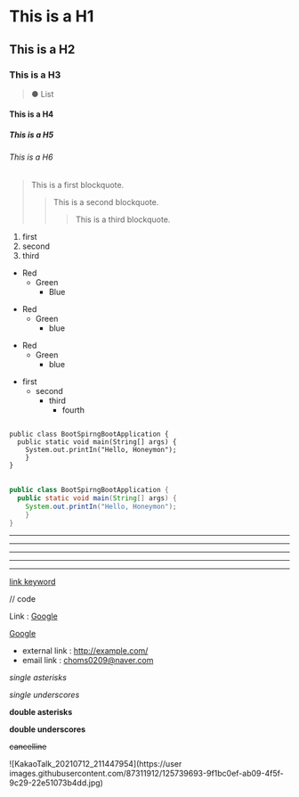 # This is a H1
## This is a H2
### This is a H3
> ● List
#### This is a H4
##### This is a H5
###### This is a H6

> This is a first blockquote.
>   >This is a second blockquote.
>   > >This is a third blockquote.

1. first
2. second
3. third

* Red
  * Green
    * Blue

+ Red
  + Green
    + blue

- Red
  - Green
    - blue
   
   
* first
  - second
    + third
      + fourth

<pre>
<code>
public class BootSpirngBootApplication {
  public static void main(String[] args) {
    System.out.printIn("Hello, Honeymon");
    }
}
</code>
</pre>

```java
public class BootSpirngBootApplication {
  public static void main(String[] args) {
    System.out.printIn("Hello, Honeymon");
    }
}
```

* * *
***
*****
- - -
----------------------------------------

[link keyword][id]

[id]: URL "Optional Title here"

// code

Link : [Google][googlelink]

[googlelink]: https://google.com "Go google"

[Google](https://google.com, "google link")

* external link : <http://example.com/>
* email link : <choms0209@naver.com>

*single asterisks*

_single underscores_

**double asterisks**

__double underscores__

~~cancelline~~

![KakaoTalk_20210712_211447954](https://user images.githubusercontent.com/87311912/125739693-9f1bc0ef-ab09-4f5f-9c29-22e51073b4dd.jpg)


